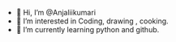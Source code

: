 - 👋 Hi, I’m @Anjaliikumari
- 👀 I’m interested in Coding, drawing , cooking.
- 🌱 I’m currently learning python and github.

<!---
Anjaliikumari/Anjaliikumari is a ✨ special ✨ repository because its `README.md` (this file) appears on your GitHub profile.
You can click the Preview link to take a look at your changes.
--->
